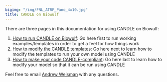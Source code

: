 ```yaml
---
bigimg: "/img/FNL_ATRF_Pano_4x10.jpg"
title: CANDLE on Biowulf
---
```

There are three pages in this documentation for using CANDLE on Biowulf:

1. [How to run CANDLE on Biowulf](https://cbiit.github.io/fnlcr-bids-hpc/documentation/candle/how_to_run_candle_on_biowulf): Go here first to run working examples/templates in order to get a feel for how things work
1. [How to modify the CANDLE templates](https://cbiit.github.io/fnlcr-bids-hpc/documentation/candle/how_to_modify_the_candle_templates): Go here next to learn how to modify the templates to run your own model using CANDLE
1. [How to make your code CANDLE-compliant](https://cbiit.github.io/fnlcr-bids-hpc/documentation/candle/how_to_make_your_code_candle_compliant): Go here last to learn how to modify your model so that it can be run using CANDLE

Feel free to email [Andrew Weisman](mailto:andrew.weisman@nih.gov) with any questions.